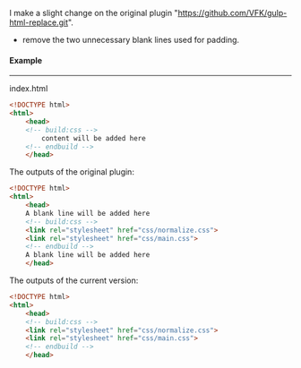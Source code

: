 I make a slight change on the original plugin "https://github.com/VFK/gulp-html-replace.git".

- remove the two unnecessary blank lines used for padding. 



#### Example

------

index.html

```html
<!DOCTYPE html>
<html>
    <head>
    <!-- build:css -->
        content will be added here
    <!-- endbuild -->
    </head>
```



The outputs of the original plugin:

```html
<!DOCTYPE html>
<html>
    <head>
    A blank line will be added here
    <!-- build:css -->
    <link rel="stylesheet" href="css/normalize.css">
    <link rel="stylesheet" href="css/main.css">
    <!-- endbuild -->
 	A blank line will be added here
    </head>
```



The outputs of the current version:

```html
<!DOCTYPE html>
<html>
    <head>
    <!-- build:css -->
    <link rel="stylesheet" href="css/normalize.css">
    <link rel="stylesheet" href="css/main.css">
    <!-- endbuild -->
    </head>
```


